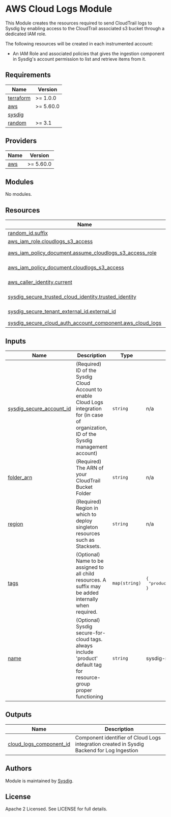 # AWS Cloud Logs Module

This Module creates the resources required to send CloudTrail logs to Sysdig by enabling access to the CloudTrail associated s3 bucket through a dedicated IAM role.

The following resources will be created in each instrumented account:
- An IAM Role and associated policies that gives the ingestion component in Sysdig's account permission to list and retrieve items from it.

<!-- BEGINNING OF PRE-COMMIT-TERRAFORM DOCS HOOK -->
## Requirements

| Name | Version   |
|------|-----------|
| <a name="requirement_terraform"></a> [terraform](#requirement\_terraform) | >= 1.0.0  |
| <a name="requirement_aws"></a> [aws](#requirement\_aws) | >= 5.60.0 |
| <a name="requirement_sysdig"></a> [sysdig](#requirement\_sysdig) |
| <a name="requirement_random"></a> [random](#requirement\_random) | >= 3.1 |

## Providers

| Name | Version |
|------|---------|
| <a name="provider_aws"></a> [aws](#provider\_aws) | >= 5.60.0 |

## Modules

No modules.

## Resources

| Name                                                                                                                                                                             | Type |
|----------------------------------------------------------------------------------------------------------------------------------------------------------------------------------|------|
| [random_id.suffix](https://registry.terraform.io/providers/hashicorp/random/latest/docs/resources/id) | resource |
| [aws_iam_role.cloudlogs_s3_access](https://registry.terraform.io/providers/hashicorp/aws/latest/docs/resources/iam_role)                                                         | resource |
| [aws_iam_policy_document.assume_cloudlogs_s3_access_role](https://registry.terraform.io/providers/hashicorp/aws/latest/docs/data-sources/iam_policy_document)                    | data source |
| [aws_iam_policy_document.cloudlogs_s3_access](https://registry.terraform.io/providers/hashicorp/aws/latest/docs/data-sources/iam_policy_document)                                | data source |
| [aws_caller_identity.current](https://registry.terraform.io/providers/hashicorp/aws/latest/docs/data-sources/caller_identity) | data source |
| [sysdig_secure_trusted_cloud_identity.trusted_identity](https://registry.terraform.io/providers/sysdiglabs/sysdig/latest/docs/data-sources/secure_trusted_cloud_identity) | data source |
| [sysdig_secure_tenant_external_id.external_id](https://registry.terraform.io/providers/sysdiglabs/sysdig/latest/docs/data-sources/secure_tenant_external_id) | data source |
| [sysdig_secure_cloud_auth_account_component.aws_cloud_logs](https://registry.terraform.io/providers/sysdiglabs/sysdig/latest/docs/resources/secure_cloud_auth_account_component) | resource |

## Inputs

| Name                                                               | Description                                                                                                                                   | Type | Default                                                     | Required |
|--------------------------------------------------------------------|-----------------------------------------------------------------------------------------------------------------------------------------------|------|-------------------------------------------------------------|:--------:|
| <a name="input_sysdig_secure_account_id"></a> [sysdig\_secure\_account\_id](#input\_sysdig\_secure\_account\_id) | (Required) ID of the Sysdig Cloud Account to enable Cloud Logs integration for (in case of organization, ID of the Sysdig management account) | `string` | n/a | yes |
| <a name="input_folder_arn"></a> [folder\_arn](#input\_folder\_arn) | (Required) The ARN of your CloudTrail Bucket Folder                                                                                           | `string` | n/a                                                         |   yes    |
| <a name="input_region"></a> [region](#input\_region)               | (Required) Region in which to deploy singleton resources such as Stacksets.                                                                   | `string` | n/a                                                         |   yes    |
| <a name="input_tags"></a> [tags](#input\_tags)                     | (Optional) Name to be assigned to all child resources. A suffix may be added internally when required.                                        | `map(string)` | <pre>{<br>  "product": "sysdig-secure-for-cloud"<br>}</pre> |    no    |
| <a name="input_name"></a> [name](#input\_name)                     | (Optional) Sysdig secure-for-cloud tags. always include 'product' default tag for resource-group proper functioning                           | `string` | sysdig-secure-cloudlogs |    no    |

## Outputs

| Name                                                                                                            | Description |
|-----------------------------------------------------------------------------------------------------------------|-------------|
| <a name="output_cloud_logs_component_id"></a> [cloud\_logs\_component\_id](#output\_cloud\_logs\_component\_id) | Component identifier of Cloud Logs integration created in Sysdig Backend for Log Ingestion |
<!-- END OF PRE-COMMIT-TERRAFORM DOCS HOOK -->

## Authors

Module is maintained by [Sysdig](https://sysdig.com).

## License

Apache 2 Licensed. See LICENSE for full details.
